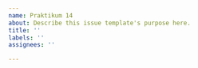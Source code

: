 ```yaml
---
name: Praktikum 14
about: Describe this issue template's purpose here.
title: ''
labels: ''
assignees: ''

---
```



